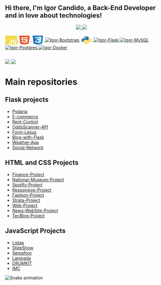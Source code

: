 ## Hi there, I'm Igor Candido, a Back-End Developer and in love about technologies!
<div align="center">
  <a href="https://github.com/Igorcand">
  <img height="180em" src="https://github-readme-stats.vercel.app/api?username=Igorcand&show_icons=true&theme=default&include_all_commits=true&count_private=true"/>
  <img height="180em" src="https://github-readme-stats.vercel.app/api/top-langs/?username=Igorcand&layout=compact&langs_count=7&theme=default"/>
</div>
<div style="display: inline_block"><br>
  <img align="center" alt="Igor-Js" height="30" width="40" src="https://raw.githubusercontent.com/devicons/devicon/master/icons/javascript/javascript-plain.svg">
  <img align="center" alt="Igor-HTML" height="30" width="40" src="https://raw.githubusercontent.com/devicons/devicon/master/icons/html5/html5-original.svg">
  <img align="center" alt="Igor-CSS" height="30" width="40" src="https://raw.githubusercontent.com/devicons/devicon/master/icons/css3/css3-original.svg">
  <img align="center" alt="Igor-Bootstrap" height="30" width="40" src="https://cdn.jsdelivr.net/gh/devicons/devicon/icons/bootstrap/bootstrap-original.svg">
  <img align="center" alt="Igor-Python" height="30" width="40" src="https://raw.githubusercontent.com/devicons/devicon/master/icons/python/python-original.svg">
  <img align="center" alt="Igor-Flask" height="30" width="40" src="https://cdn.jsdelivr.net/gh/devicons/devicon/icons/flask/flask-original.svg">
  <img align="center" alt="Igor-MySQL" height="30" width="40" src="https://cdn.jsdelivr.net/gh/devicons/devicon/icons/mysql/mysql-original.svg">
  <img align="center" alt="Igor-Postgres" height="30" width="40" src="https://cdn.jsdelivr.net/gh/devicons/devicon/icons/postgresql/postgresql-original.svg" >
  <img align="center" alt="Igor-Docker" height="30" width="40" src="https://cdn.jsdelivr.net/gh/devicons/devicon/icons/docker/docker-original.svg" >
</div>
  
  ##
 
<div> 
  <a href = "mailto:igorcr39@gmail.com"><img src="https://img.shields.io/badge/-Gmail-%23333?style=for-the-badge&logo=gmail&logoColor=white" target="_blank"></a>
  <a href="https://www.linkedin.com/in/igorc%C3%A2ndido/" target="_blank"><img src="https://img.shields.io/badge/-LinkedIn-%230077B5?style=for-the-badge&logo=linkedin&logoColor=white" target="_blank"></a> 
  <div>
  <h1>Main repositories </h1>
  <h2>Flask projects</h2>
  <ul>
  <li><a href="https://github.com/Igorcand/Pydaria-Flask">Pydaria</a></li>
  <li><a href="https://github.com/Igorcand/E-commerce-Flask">E-commerce</a></li>
  <li><a href="https://github.com/Igorcand/Rent-Control-Flask">Rent-Control</a></li>
  <li><a href="https://github.com/Igorcand/OddsScanner-API">OddsScanner-API</a></li>
  <li><a href="https://github.com/Igorcand/Form-Lexus">Form-Lexus</a></li>
  <li><a href="https://github.com/Igorcand/Blog-with-Flask">Blog-with-Flask</a></li>
  <li><a href="https://github.com/Igorcand/Weather-App">Weather-App</a></li>
  <li><a href="https://github.com/Igorcand/Social-Network">Social-Network</a></li>
  </ul>
  
  
  <h2>HTML and CSS Projects</h2>
  <ul>
  <li><a href="https://github.com/Igorcand/Finance-Project">Finance-Project</a></li>
  <li><a href="https://github.com/Igorcand/National-Museum-Project">National-Museum-Project</a></li>
  <li><a href="https://github.com/Igorcand/Spotify-Project">Spotify-Project</a></li>
  <li><a href="https://github.com/Igorcand/Responsive-Project">Responsive-Project</a></li>
  <li><a href="https://github.com/Igorcand/Fashion-Project">Fashion-Project</a></li>
  <li><a href="https://github.com/Igorcand/Strata-Project">Strata-Project</a></li>
  <li><a href="https://github.com/Igorcand/Web-Project">Web-Project</a></li>
  <li><a href="https://github.com/Igorcand/News-WebSite-Project">News-WebSite-Project</a></li>
  <li><a href="https://github.com/Igorcand/TecBlog-Project">TecBlog-Project</a></li>
  

  </ul>
  
  <h2>JavaScript Projects</h2>
  <ul>
  <li><a href="https://github.com/Igorcand/Listas">Listas</a></li>
  <li><a href="https://github.com/Igorcand/SlideShow">SlideShow</a></li>
  <li><a href="https://github.com/Igorcand/Semaforo">Semaforo</a></li>
  <li><a href="https://github.com/Igorcand/Lampada">Lampada</a></li>
  <li><a href="https://github.com/Igorcand/DRUMKIT">DRUMKIT</a></li>
  <li><a href="https://github.com/Igorcand/IMC">IMC</a></li>
  
  </ul>
  
  </div>
 
  ![Snake animation](https://github.com/Igorcand/Igorcand/blob/output/github-contribution-grid-snake.svg)
 
</div>
